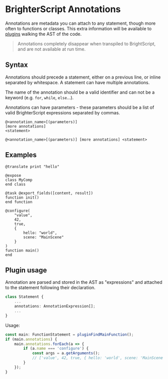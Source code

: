 # BrighterScript Annotations

Annotations are metadata you can attach to any statement, though more often to functions or classes. This extra information will be available to [plugins](plugins.md) walking the AST of the code.

> Annotations completely disappear when transpiled to BrightScript, and are not available at run time.

## Syntax

Annotations should precede a statement, either on a previous line, or inline separated by whitespace.
A statement can have multiple annotations.

The name of the annotation should be a valid identifier and can not be a keyword (e.g. `for`, `while`, `else`...).

Annotations can have parameters - these parameters should be a list of valid BrighterScript expressions separated by commas.

```
@<annotation_name>[(parameters)]
[more annotations]
<statement>

@<annotation_name>[(parameters)] [more annotations] <statement>
```

## Examples

```brighterscript
@translate print "hello"

@expose
class MyComp
end class

@task @export_fields([content, result])
function init()
end function

@configure(
    "value",
    42,
    true,
    {
        hello: "world",
        scene: "MainScene"
    }
)
function main()
end
```

## Plugin usage

Annotation are parsed and stored in the AST as "expressions" and attached to the statement following their declaration.

```typescript
class Statement {
    ...
    annotations: AnnotationExpression[];
    ...
}
```

Usage:

```typescript
const main: FunctionStatement = pluginFindMainFunction();
if (main.annotations) {
    main.annotations.forEach(a => {
        if (a.name === 'configure') {
            const args = a.getArguments();
            // ['value', 42, true, { hello: 'world', scene: 'MainScene' }]
        }
    });
}
```
